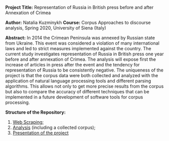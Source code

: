 **Project Title:** Representation of Russia in British press before and after Annexation of Crimea

**Author:** Natalia Kuzminykh
**Course:** Corpus Approaches to discourse analysis, Spring 2020, University of Siena (Italy)

**Abstract:** In 2014 the Crimean Peninsula was annexed by Russian state from Ukraine. This event was considered a violation of many international laws and led to strict measures implemented against the country. The current study investigates representation of Russia in British press one year before and after annexation of Crimea. The analysis will expose first the increase of articles in press after the event and the tendency for representation of Russia to be consistently negative. The uniqueness of the project is that the corpus data were both collected and analyzed with the application of natural language processing tools and different parsing algorithms. This allows not only to get more precise results from the corpus but also to compare the accuracy of different techniques that can be implemented in a future development of software tools for corpus processing. 

**Structure of the Repository:**
1. [Web Scraping;](Web_Scraping/Readme.md)
2. [Analysis](Analysis/Readme.md)  (including a collected corpus);
3. [Presentation of the project](Presentation.pdf)
 
